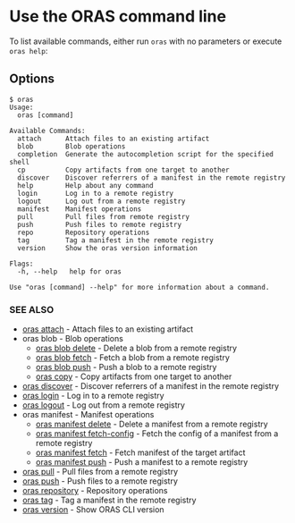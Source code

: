 # Use the ORAS command line

To list available commands, either run `oras` with no parameters or execute `oras help`:

## Options

```
$ oras
Usage:
  oras [command]

Available Commands:
  attach      Attach files to an existing artifact
  blob        Blob operations
  completion  Generate the autocompletion script for the specified shell
  cp          Copy artifacts from one target to another
  discover    Discover referrers of a manifest in the remote registry
  help        Help about any command
  login       Log in to a remote registry
  logout      Log out from a remote registry
  manifest    Manifest operations
  pull        Pull files from remote registry
  push        Push files to remote registry
  repo        Repository operations
  tag         Tag a manifest in the remote registry
  version     Show the oras version information

Flags:
  -h, --help   help for oras

Use "oras [command] --help" for more information about a command.
```

### SEE ALSO

* [oras attach](oras_attach.md)	 - Attach files to an existing artifact
* oras blob - Blob operations
    * [oras blob delete](oras_blob_delete.md)	 - Delete a blob from a remote registry
    * [oras blob fetch](oras_blob_fetch.md)	 - Fetch a blob from a remote registry
    * [oras blob push](oras_blob_push.md)	 - Push a blob to a remote registry
    * [oras copy](oras_copy.md)	 - Copy artifacts from one target to another
* [oras discover](oras_discover.md)	 - Discover referrers of a manifest in the remote registry
* [oras login](oras_login.md)	 - Log in to a remote registry
* [oras logout](oras_logout.md)	 - Log out from a remote registry
* oras manifest - Manifest operations
    * [oras manifest delete](oras_manifest_delete.md)	 - Delete a manifest from a remote registry
    * [oras manifest fetch-config](oras_manifest_fetch-config.md)	 - Fetch the config of a manifest from a remote registry
    * [oras manifest fetch](oras_manifest_fetch.md)	 - Fetch manifest of the target artifact
    * [oras manifest push](oras_manifest_push.md)	 - Push a manifest to a remote registry
* [oras pull](oras_pull.md)	 - Pull files from a remote registry
* [oras push](oras_push.md)	 - Push files to a remote registry
* [oras repository](oras_repository.md)	 - Repository operations
* [oras tag](oras_tag.md)	 - Tag a manifest in the remote registry
* [oras version](oras_version.md)	 - Show ORAS CLI version

